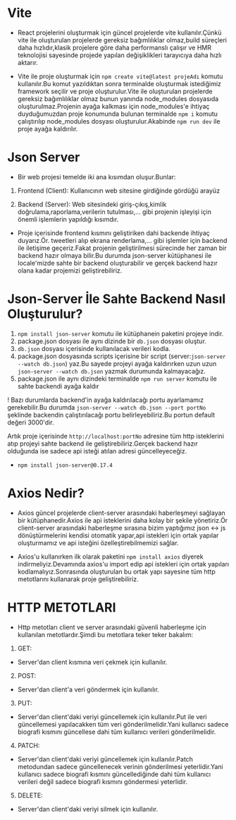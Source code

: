 # Vite

- React projelerini oluşturmak için güncel projelerde vite kullanılır.Çünkü vite ile oluşturulan projelerde gereksiz bağımlılıklar olmaz,build süreçleri daha hızlıdır,klasik projelere göre daha performanslı çalışır ve HMR teknolojisi sayesinde projede yapılan değişiklikleri tarayıcıya daha hızlı aktarır.

- Vite ile proje oluşturmak için `npm create vite@latest projeAdı` komutu kullanılır.Bu komut yazıldıktan sonra terminalde oluşturmak istediğimiz framework seçilir ve proje oluşturulur.Vite ile oluşturulan projelerde gereksiz bağımlılıklar olmaz bunun yanında node_modules dosyasıda oluşturulmaz.Projenin ayağa kalkması için node_modules'e ihtiyaç duyduğumuzdan proje konumunda bulunan terminalde `npm i` komutu çalıştırılıp node_modules dosyası oluşturulur.Akabinde `npm run dev` ile proje ayağa kaldırılır.

# Json Server

- Bir web projesi temelde iki ana kısımdan oluşur.Bunlar:

1. Frontend (Client): Kullanıcının web sitesine girdiğinde gördüğü arayüz

2. Backend (Server): Web sitesindeki giriş-çıkış,kimlik doğrulama,raporlama,verilerin tutulması,... gibi projenin işleyişi için önemli işlemlerin yapıldığı kısımdır.

- Proje içerisinde frontend kısmını geliştiriken dahi backende ihtiyaç duyarız.Ör. tweetleri alıp ekrana renderlama,... gibi işlemler için backend ile iletişime geçeriz.Fakat projenin geliştirilmesi sürecinde her zaman bir backend hazır olmaya bilir.Bu durumda json-server kütüphanesi ile locale'mizde sahte bir backend oluşturabilir ve gerçek backend hazır olana kadar projemizi geliştirebiliriz.

# Json-Server İle Sahte Backend Nasıl Oluşturulur?

1. `npm install json-server` komutu ile kütüphanein paketini projeye indir.
2. package.json dosyası ile aynı dizinde bir `db.json` dosyası oluştur.
3. `db.json` dosyası içerisinde kullanılacak verileri kodla.
4. package.json dosyasında scripts içerisine bir script (server:`json-server --watch db.json`) yaz.Bu sayede projeyi ayağa kaldırırken uzun uzun `json-server --watch db.json` yazmak durumunda kalmayacağız.
5. package.json ile aynı dizindeki terminalde `npm run server` komutu ile sahte backendi ayağa kaldır

! Bazı durumlarda backend'in ayağa kaldırılacağı portu ayarlamamız gerekebilir.Bu durumda `json-server --watch db.json --port portNo` şeklinde backendin çalıştırılacağı portu belirleyebiliriz.Bu portun default değeri 3000'dir.

Artık proje içerisinde `http://localhost:portNo` adresine tüm http isteklerini atıp projeyi sahte backend ile geliştirebiliriz.Gerçek backend hazır olduğunda ise sadece api isteği atılan adresi güncelleyeceğiz.

- `npm install json-server@0.17.4  `

# Axios Nedir?

- Axios güncel projelerde client-server arasındaki haberleşmeyi sağlayan bir kütüphanedir.Axios ile api isteklerini daha kolay bir şekile yönetiriz.Ör client-server arasındaki haberleşme sırasına bizim yaptığımız json <-> js dönüştürmelerini kendisi otomatik yapar,api istekleri için ortak yapılar oluşturmamız ve api isteğini özelleştirebilmemizi sağlar.

- Axios'u kullanırken ilk olarak paketini `npm install axios` diyerek indirmeliyiz.Devamında axios'u import edip api istekleri için ortak yapıları kodlamalıyız.Sonrasında oluşturulan bu ortak yapı sayesine tüm http metotlarını kullanarak proje geliştirebiliriz.

# HTTP METOTLARI

- Http metotları client ve server arasındaki güvenli haberleşme için kullanılan metotlardır.Şimdi bu metotlara teker teker bakalım:

1. GET:

- Server'dan client kısmına veri çekmek için kullanılır.

2. POST:

- Server'dan client'a veri göndermek için kullanılır.

3. PUT:

- Server'dan client'daki veriyi güncellemek için kullanılır.Put ile veri güncellemesi yapılacakken tüm veri gönderilmelidir.Yani kullanıcı sadece biografi kısmını güncellese dahi tüm kullanıcı verileri gönderilmelidir.

4. PATCH:

- Server'dan client'daki veriyi güncellemek için kullanılır.Patch metodundan sadece güncellenecek verinin gönderilmesi yeterlidir.Yani kullanıcı sadece biografi kısmını güncellediğinde dahi tüm kullanıcı verileri değil sadece biografi kısmını göndermesi yeterlidir.

5. DELETE:

- Server'dan client'daki veriyi silmek için kullanılır.
